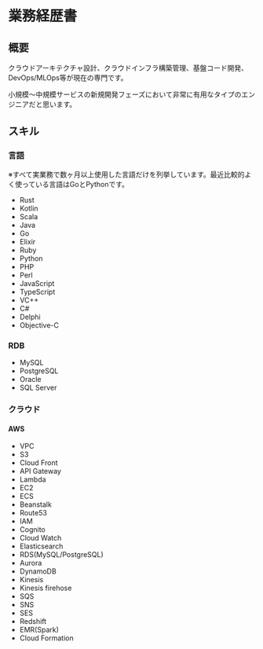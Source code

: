 # 業務経歴書

## 概要

クラウドアーキテクチャ設計、クラウドインフラ構築管理、基盤コード開発、DevOps/MLOps等が現在の専門です。

小規模〜中規模サービスの新規開発フェーズにおいて非常に有用なタイプのエンジニアだと思います。

## スキル

### 言語

※すべて実業務で数ヶ月以上使用した言語だけを列挙しています。最近比較的よく使っている言語はGoとPythonです。

- Rust
- Kotlin
- Scala
- Java
- Go
- Elixir
- Ruby
- Python
- PHP
- Perl
- JavaScript
- TypeScript
- VC++
- C#
- Delphi
- Objective-C

### RDB

- MySQL
- PostgreSQL
- Oracle
- SQL Server

### クラウド

#### AWS

- VPC
- S3
- Cloud Front
- API Gateway
- Lambda
- EC2
- ECS
- Beanstalk
- Route53
- IAM
- Cognito
- Cloud Watch
- Elasticsearch
- RDS(MySQL/PostgreSQL)
- Aurora
- DynamoDB
- Kinesis
- Kinesis firehose
- SQS
- SNS
- SES
- Redshift
- EMR(Spark)
- Cloud Formation

